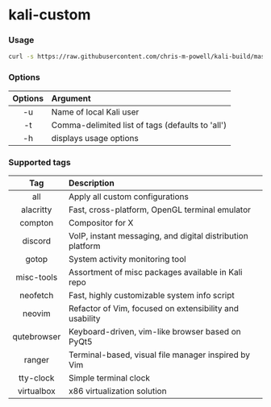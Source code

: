 kali-custom
===========

### Usage

```bash
curl -s https://raw.githubusercontent.com/chris-m-powell/kali-build/master/deploy.sh | sudo bash -s -- [<options>]
```
### Options

| Options | Argument                                          |
|:-------:|:--------------------------------------------------|
| -u      | Name of local Kali user                           |
| -t      | Comma-delimited list of tags (defaults to 'all')  |
| -h      | displays usage options                            |

### Supported tags 

| Tag         | Description                                                 |
|:-----------:|:------------------------------------------------------------|
| all         | Apply all custom configurations                             |
| alacritty   | Fast, cross-platform, OpenGL terminal emulator              |
| compton     | Compositor for X                                            |
| discord     | VoIP, instant messaging, and digital distribution platform  |
| gotop       | System activity monitoring tool                             | 
| misc-tools  | Assortment of misc packages available in Kali repo          |
| neofetch    | Fast, highly customizable system info script                |
| neovim      | Refactor of Vim, focused on extensibility and usability     |
| qutebrowser |  Keyboard-driven, vim-like browser based on PyQt5           |
| ranger      | Terminal-based, visual file manager inspired by Vim         |
| tty-clock   | Simple terminal clock                                       |
| virtualbox  | x86 virtualization solution                                 |

